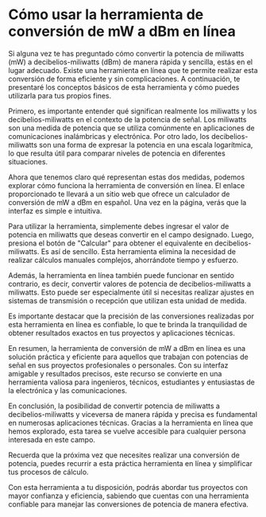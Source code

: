 Cómo usar la herramienta de conversión de mW a dBm en línea
===========================================================

Si alguna vez te has preguntado cómo convertir la potencia de miliwatts (mW) a decibelios-miliwatts (dBm) de manera rápida y sencilla, estás en el lugar adecuado. Existe una herramienta en línea que te permite realizar esta conversión de forma eficiente y sin complicaciones. A continuación, te presentaré los conceptos básicos de esta herramienta y cómo puedes utilizarla para tus propios fines.

Primero, es importante entender qué significan realmente los miliwatts y los decibelios-miliwatts en el contexto de la potencia de señal. Los miliwatts son una medida de potencia que se utiliza comúnmente en aplicaciones de comunicaciones inalámbricas y electrónica. Por otro lado, los decibelios-miliwatts son una forma de expresar la potencia en una escala logarítmica, lo que resulta útil para comparar niveles de potencia en diferentes situaciones.

Ahora que tenemos claro qué representan estas dos medidas, podemos explorar cómo funciona la herramienta de conversión en línea. El enlace proporcionado te llevará a un sitio web que ofrece un calculador de conversión de mW a dBm en español. Una vez en la página, verás que la interfaz es simple e intuitiva.

Para utilizar la herramienta, simplemente debes ingresar el valor de potencia en miliwatts que deseas convertir en el campo designado. Luego, presiona el botón de "Calcular" para obtener el equivalente en decibelios-miliwatts. Es así de sencillo. Esta herramienta elimina la necesidad de realizar cálculos manuales complejos, ahorrándote tiempo y esfuerzo.

Además, la herramienta en línea también puede funcionar en sentido contrario, es decir, convertir valores de potencia de decibelios-miliwatts a miliwatts. Esto puede ser especialmente útil si necesitas realizar ajustes en sistemas de transmisión o recepción que utilizan esta unidad de medida.

Es importante destacar que la precisión de las conversiones realizadas por esta herramienta en línea es confiable, lo que te brinda la tranquilidad de obtener resultados exactos en tus proyectos y aplicaciones técnicas.

En resumen, la herramienta de conversión de mW a dBm en línea es una solución práctica y eficiente para aquellos que trabajan con potencias de señal en sus proyectos profesionales o personales. Con su interfaz amigable y resultados precisos, este recurso se convierte en una herramienta valiosa para ingenieros, técnicos, estudiantes y entusiastas de la electrónica y las comunicaciones.

En conclusión, la posibilidad de convertir potencia de miliwatts a decibelios-miliwatts y viceversa de manera rápida y precisa es fundamental en numerosas aplicaciones técnicas. Gracias a la herramienta en línea que hemos explorado, esta tarea se vuelve accesible para cualquier persona interesada en este campo.

Recuerda que la próxima vez que necesites realizar una conversión de potencia, puedes recurrir a esta práctica herramienta en línea y simplificar tus procesos de cálculo.

Con esta herramienta a tu disposición, podrás abordar tus proyectos con mayor confianza y eficiencia, sabiendo que cuentas con una herramienta confiable para manejar las conversiones de potencia de manera efectiva.